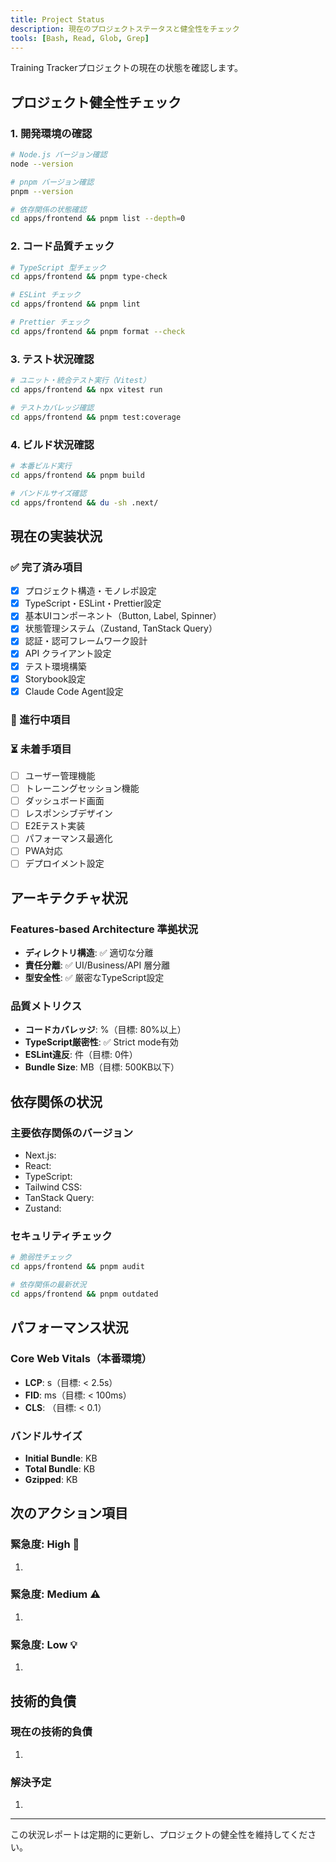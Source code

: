 ```yaml
---
title: Project Status
description: 現在のプロジェクトステータスと健全性をチェック
tools: [Bash, Read, Glob, Grep]
---
```


Training Trackerプロジェクトの現在の状態を確認します。

## プロジェクト健全性チェック

### 1. 開発環境の確認
```bash
# Node.js バージョン確認
node --version

# pnpm バージョン確認  
pnpm --version

# 依存関係の状態確認
cd apps/frontend && pnpm list --depth=0
```

### 2. コード品質チェック
```bash
# TypeScript 型チェック
cd apps/frontend && pnpm type-check

# ESLint チェック
cd apps/frontend && pnpm lint

# Prettier チェック
cd apps/frontend && pnpm format --check
```

### 3. テスト状況確認
```bash
# ユニット・統合テスト実行（Vitest）
cd apps/frontend && npx vitest run

# テストカバレッジ確認
cd apps/frontend && pnpm test:coverage
```

### 4. ビルド状況確認
```bash
# 本番ビルド実行
cd apps/frontend && pnpm build

# バンドルサイズ確認
cd apps/frontend && du -sh .next/
```

## 現在の実装状況

### ✅ 完了済み項目
- [x] プロジェクト構造・モノレポ設定
- [x] TypeScript・ESLint・Prettier設定
- [x] 基本UIコンポーネント（Button, Label, Spinner）
- [x] 状態管理システム（Zustand, TanStack Query）
- [x] 認証・認可フレームワーク設計
- [x] API クライアント設定
- [x] テスト環境構築
- [x] Storybook設定
- [x] Claude Code Agent設定

### 🔄 進行中項目

### ⏳ 未着手項目
- [ ] ユーザー管理機能
- [ ] トレーニングセッション機能  
- [ ] ダッシュボード画面
- [ ] レスポンシブデザイン
- [ ] E2Eテスト実装
- [ ] パフォーマンス最適化
- [ ] PWA対応
- [ ] デプロイメント設定

## アーキテクチャ状況

### Features-based Architecture 準拠状況
- **ディレクトリ構造**: ✅ 適切な分離
- **責任分離**: ✅ UI/Business/API 層分離
- **型安全性**: ✅ 厳密なTypeScript設定

### 品質メトリクス
- **コードカバレッジ**: %（目標: 80%以上）
- **TypeScript厳密性**: ✅ Strict mode有効
- **ESLint違反**: 件（目標: 0件）
- **Bundle Size**: MB（目標: 500KB以下）

## 依存関係の状況

### 主要依存関係のバージョン
- Next.js: 
- React: 
- TypeScript:
- Tailwind CSS:
- TanStack Query:
- Zustand:

### セキュリティチェック
```bash
# 脆弱性チェック
cd apps/frontend && pnpm audit

# 依存関係の最新状況
cd apps/frontend && pnpm outdated
```

## パフォーマンス状況

### Core Web Vitals（本番環境）
- **LCP**: s（目標: < 2.5s）
- **FID**: ms（目標: < 100ms）  
- **CLS**: （目標: < 0.1）

### バンドルサイズ
- **Initial Bundle**: KB
- **Total Bundle**: KB
- **Gzipped**: KB

## 次のアクション項目

### 緊急度: High 🚨
1. 

### 緊急度: Medium ⚠️ 
1.

### 緊急度: Low 💡
1.

## 技術的負債

### 現在の技術的負債
1. 

### 解決予定
1.

---

この状況レポートは定期的に更新し、プロジェクトの健全性を維持してください。